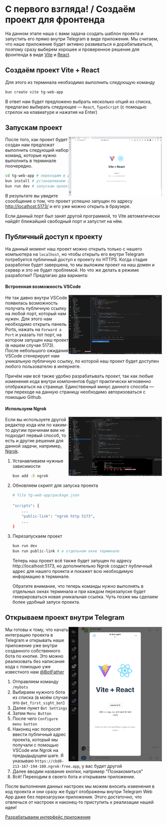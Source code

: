 # С первого взгляда! / Создаём проект для фронтенда

На данном этапе наша с вами задача создать шаблон проекта и запустить его прямо внутри Telegram в виде приложения. Мы считаем, что наше приложение будет активно развиваться и дорабатываться, поэтому сразу выберем хорошее и проверенное решение для фронтенда в виде [Vite](https://vitejs.dev/) и [React](https://react.dev/).

## Создаём проект Vite + React

Для этого из терминала необходимо выполнить следующую команду

```bash
bun create vite tg-web-app
```

В ответ нам будет предложено выбрать несколько опций из списка, предлагаю выбирать следующее — `React`, `TypeScript` (с помощью стрелок на клавиатуре и нажатия на Enter)

## Запускам проект

   <img align="right" width="300" height="190" src="../images/create-vite-project/screenshot-in-browser.png">

После того, как проект будет создан нам предложат выполнить следующий набор команд, которые нужно выполнить в терминале поочередно.

```bash
cd tg-web-app # переходим в директорию с проектом
bun install # устанавливаем зависимости
bun run dev # запускам проект в режиме разработки
```

В результате вы увидите соообщение о том, что проект успешно запущен по адресу [http://localhost:5173/](http://localhost:5173/) и его уже можно открыть в браузере.

Если данный порт был занят другой программой, то Vite автоматически найдёт ближайший свободный порт и запустит на нём.

## Публичный доступ к проекту

На данный момент наш проект можно открыть только с нашего компьютера на `localhost`, но чтобы открыть его внутри Telegram потребуется публичный доступ к проекту по HTTPS. Когда стадия разработки будет завершена, то мы выложим проект на наш домен и сервер и это не будет проблемой. Но что же делать в режиме разработки? Предлагаю два варианта:

#### Встроенная возможность VSCode

<img align="right" width="300" height="190" src="../images/create-vite-project/vscode-ports.png">

Не так давно внутри VSCode появилась возможность получать публичную ссылку на любой порт, который нам нужен.
Для этого нам необходимо открыть панель Ports, нажать на `Forward a Port` и указать тот порт, на котором запущен наш проект (в нашем случае 5173). После небольшого ожидания VSCode сгенерирует нам уникальную публичную ссылку, по которой наш проект будет доступен любого пользователю в интернете.

Причём нам всё также удобно разрабатывать проект, так как любые изменения кода внутри компонентов будут практически мгновенно отображаться на странице. Единственный минус данного способа — при переходе на данную страницу необходимо авторизоваться с помощью Github.

#### Используем Ngrok

<img align="right" width="300" height="190" src="../images/create-vite-project/use-ngrok.png">

Если вы используете другой редактор кода или по каким-то другим причинам вам не подходит первый способ, то есть и другие решения для данной задачи, например, [Ngrok](https://ngrok.com/).

1.  Устанавливаем нужные зависимости
    ```bash
    bun add -D ngrok
    ```
2.  Обновляем скрипт для запуска проекта

    ```bash
    # file tg-web-app/package.json

    "scripts": {
        ...
        "public-link": "ngrok http 5173",
        ...
    }
    ```

3.  Перезапускаем проект

    ```bash
    bun run dev
    bun run public-link # в отдельном окне терминале
    ```

    Теперь наш проект всё также будет запущен по адресу http://localhost:5173, но дополнительно Ngrok создаст публичный адрес для нашего проекта и покажет всю необходимую информацию в терминале.

    Обратите внимание, что теперь команды нужно выполнять в отдельных окнах терминала и при каждом перезапуске будет генерироваться новая уникальная ссылка. Чуть позже мы сделаем более удобный запуск проекта.

## Открываем проект внутри Telegram

<img align="right" width="300" height="432" src="../images/create-vite-project/project-in-telegram.png">

Мы готовы к тому, что начать интеграцию проекта в Telegram и открывать наше приложение уже внутри созданного собственного бота по кнопке. Это можно реализовать без написания кода с помощью уже известного нам [@BotFather](https://t.me/BotFather)

1. Отправляем команду `/mybots`
2. Выбираем нужного бота из списка (в моём случае это `@at_first_sight_bot`)
3. Далее пункт `Bot Settings`
4. Затем `Menu Button`
5. После чего `Configure menu button`
6. Наконец нас попросят ввести публичный адрес проекта, который мы получали с помощью VSCode или Ngrok на предыдыдущем шаге.
   Я указываю `https://cbd8-213-167-194-100.ngrok-free.app`, у вас будет другой
7. Далее вводим название кнопки, например "Познакомиться"
8. Всё! Переходим в своего бота и открываем приложение.

После выполнения данных настроек мы можем вносить изменения в код проекта и они сразу же будут отображены внутри Telegram Web App даже без перезагрузки приложения. Этого достаточно, что отвлечься от настроек и наконец-то приступить к реализации нашей идеи!

[Разрабатываем интерфейс приложения](./04-develop-interface.md)
